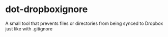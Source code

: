# dot-dropboxignore
A small tool that prevents files or directories from being synced to Dropbox just like with .gitignore
